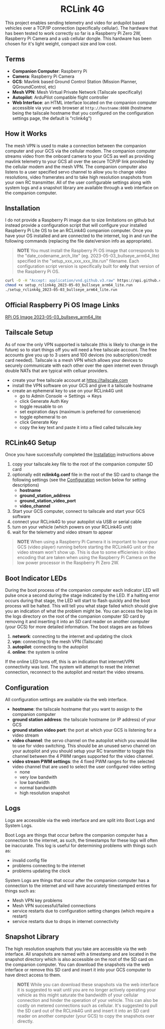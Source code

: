 <h1 style="text-align: center">RCLink 4G</h1>

This project enables sending telemetry and video for ardupilot based vehicles
over a TCP/IP connection (specifically cellular).  The hardware that has been
tested to work correctly so far is a Raspberry Pi Zero 2W, Raspberry Pi Camera
and a usb cellular dongle.  This hardware has been chosen for it's light
weight, compact size and low cost.



## Terms

- **Companion Computer**: Raspberry Pi
- **Camera**: Raspberry Pi Camera
- **GCS**: Mavlink based Ground Control Station (Mission Planner, QGroundControl, etc)
- **Mesh VPN**: Mesh Virtual Private Network (Tailscale specifically)
- **Autopilot**: ArduPilot compatible flight controller
- **Web Interface**: an HTML interface located on the companion computer accessible
via your web browser at `http://hostname:8080` (hostname being the tailscale hostname
that you configured on the configuration settings page, the default is "rclink4g")



## How it Works

The mesh VPN is used to make a connection between the companion computer and your GCS
via the cellular modem.  The companion computer streams video from the onboard
camera to your GCS as well as providing mavlink telemetry to your GCS all over the
secure TCP/IP link provided by the cellular modem and the mesh VPN.  The companion
computer also listens to a user specified servo channel to allow you to change video
resolutions, video framerates and to take high resolution snapshots from your own
RC transmitter. All of the user configurable settings along with system logs and a
snapshot library are available through a web interface on the companion computer.



## Installation

I do not provide a Raspberry Pi image due to size limitations on github but instead
provide a configuration script that will configure your installed Raspberry Pi
Lite OS to be an RCLink4G companion computer. Once you have your OS installed
and are connected to the internet, log in and run the following commands (replacing
the file date/version info as appropriate).

> **NOTE**
You must install the Raspberry Pi OS image that corresponds to the
"date_codename_arch_lite" (eg. 2023-05-03_bullseye_arm64_lite) specified in the
"setup_xxx_xxx_xxx_lite.run" filename.  Each configuration script version is
specifically built for **only** that version of the Raspberry Pi OS.

```bash
curl -O -H "Accept: application/vnd.github.v3.raw" https://api.github.com/repos/duaneodom/rclink4g/contents/dist/setup_rclink4g_2023-05-03_bullseye_arm64_lite.run
chmod +x setup_rclink4g_2023-05-03_bullseye_arm64_lite.run
./setup_rclink4g_2023-05-03_bullseye_arm64_lite.run
```



## Official Raspberry Pi OS Image Links
[RPi OS Image 2023-05-03_bullseye_arm64_lite](https://downloads.raspberrypi.org/raspios_lite_arm64/images/raspios_lite_arm64-2023-05-03/2023-05-03-raspios-bullseye-arm64-lite.img.xz)



## Tailscale Setup

As of now the only VPN supported is tailscale (this is likely to change in the
future) so to start things off you will need a free tailscale account.  The free
accounts give you up to 3 users and 100 devices (no subscription/credit card needed).
Tailscale is a mesh VPN which allows your devices to securely communicate with
each other over the open internet even through double NATs that are typical with
celluar providers.

- create your free tailscale account at https://tailscale.com
- install the VPN software on your GCS and give it a tailscale hostname
- create an ephemeral key to use on your RCLink4G unit
    - go to Admin Console -> Settings -> Keys
    - click Generate Auth Key
    - toggle reusable to on
    - set expiration days (maximum is preferred for convenience)
    - toggle ephemeral to on
    - click Generate Key
    - copy the key text and paste it into a filed called tailscale.key



## RCLink4G Setup

Once you have successfully completed the [Installation](#installation) instructions above

1. copy your tailscale.key file to the root of the companion computer SD card
2. optionally edit **rclink4g.conf** file in the root of the SD card to change the following
settings (see the [Configuration](#configuration) section below for setting descriptions)
    - **hostname**
    - **ground_station_address**
    - **ground_station_video_port**
    - **video_channel**
3. Start your GCS computer, connect to tailscale and start your GCS software
4. connect your RCLink4G to your autopilot via USB or serial cable
5. turn on your vehicle (which powers on your RCLink4G unit)
6. wait for the telemetry and video stream to appear

> **NOTE**
When using a Raspberry Pi Camera it is important to have your GCS (video player) running
before starting the RCLink4G unit or the video stream won't show up.  This is due to
some efficienies in video encoding that are taken when using the Raspberry Pi Camera
on the low power processor in the Raspberry Pi Zero 2W.


## Boot Indicator LEDs

During the boot process of the companion computer each indicator LED will pulse once a
second during the stage indicated by the LED.  If a halting error occurs during
that stage, the LED will start to flash quickly and the boot process will be halted.
This will tell you what stage failed which should give you an indication of what the
problem might be.  You can access the logs in the logs directory on the root of the
companion computer SD card by removing it and inserting it into an SD card reader on
another computer (your GCS) for more detailed information.  The boot stages are as follows

1. **network**: connecting to the internet and updating the clock
2. **vpn**: connecting to the mesh VPN (Tailscale)
3. **autopilot**: connecting to the autopilot
4. **online**: the system is online

If the online LED turns off, this is an indication that internet/VPN connectivity
was lost.  The system will attempt to reset the internet connection, reconnect
to the autopilot and restart the video streams.



## Configuration

All configuration settings are available via the web interface.

- **hostname**: the tailscale hostname that you want to assign to the companion computer
- **ground station address**: the tailscale hostname (or IP address) of your GCS
- **ground station video port**: the port at which your GCS is listening for a video stream
- **video channel**: the servo channel on the autopilot which you would like to
use for video switching. This should be an unused servo channel on your autopilot and
you should setup your RC transmitter to toggle this channel between the 4 PWM ranges
supported for the video channel.
- **video stream PWM settings**: the 4 fixed PWM ranges for the selected video channel that
are used to select the user configured video setting
    - none
    - very low bandwith
    - low bandwidth
    - normal bandwidth
    - high resolution snapshot



## Logs

Logs are accessible via the web interface and are split into Boot Logs and System Logs.

Boot Logs are things that occur before the companion computer has a connection to
the internet, as such, the timestamps for these logs will often be inaccurate.  This log
is useful for determining problems with things such as:

- invalid config file
- problems connecting to the internet
- problems updating the clock

System Logs are things that occur after the companion computer has a connection to
the internet and will have accurately timestamped entries for things such as:

- Mesh VPN key problems
- Mesh VPN successful/failed connections
- service restarts due to configuration setting changes (which require a restart)
- service restarts due to drops in internet connectivity




## Snapshot Library

The high resolution snaphots that you take are accessible via the web interface.  All
snapshots are named with a timestamp and are located in the snapshot directory which
is also accessible on the root of the SD card on the companion computer.  You can
download the snapshots via the web interface or remove this SD card and insert it into
your GCS computer to have direct access to them.

> **NOTE**
While you can download these snapshots via the web interface it is suggested to wait
until you are no longer actively operating your vehicle as this might saturate the
bandwidth of your cellular connection and hinder the operation of your vehicle.  This
can also be costly on metered connections such as cellular.  It's suggested to pull
the SD card out of the RCLink4G unit and insert it into an SD card reader on another
computer (your GCS) to copy the snapshots over directly.
